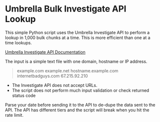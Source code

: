 # Umbrella Bulk Investigate API Lookup

This simple Python script uses the Umbrella Investigate API to perform a lookup in 1,000 bulk chunks at a time. This is more efficient than one at a time lookups.

[Umbrella Investigate API Documentation](https://docs.umbrella.com/investigate-api/docs)

The input is a simple text file with one domain, hostname or IP address.

> example.com
> example.net
> hostname.example.com
> internetbadguys.com
> 67.215.92.210

- The Investigate API does not accept URLs.
- The script does not perform much input validation or check returned status code

Parse your date before sending it to the API to de-dupe the data sent to the API. The API has different tiers and the script will break when you hit the rate limit.
